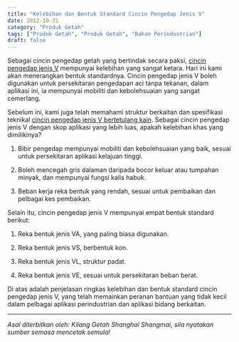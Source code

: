 ```yaml
---
title: "Kelebihan dan Bentuk Standard Cincin Pengedap Jenis V"
date: 2012-10-31
category: "Produk Getah"
tags: ["Produk Getah", "Produk Getah", "Bahan Perindustrian"]
draft: false
---
```


Sebagai cincin pengedap getah yang bertindak secara paksi, [cincin pengedap jenis V](http://www.smpolymer.com/) mempunyai kelebihan yang sangat ketara. Hari ini kami akan menerangkan bentuk standardnya. Cincin pengedap jenis V boleh digunakan untuk persekitaran pengedapan aci tanpa tekanan, dalam aplikasi ini, ia mempunyai mobiliti dan kebolehsuaian yang sangat cemerlang.

Sebelum ini, kami juga telah memahami struktur berkaitan dan spesifikasi teknikal [cincin pengedap jenis V bertetulang kain](http://www.smpolymer.com/xiangjiaozhipin/148/). Sebagai cincin pengedap jenis V dengan skop aplikasi yang lebih luas, apakah kelebihan khas yang dimilikinya?

1. Bibir pengedap mempunyai mobiliti dan kebolehsuaian yang baik, sesuai untuk persekitaran aplikasi kelajuan tinggi.

2. Boleh mencegah gris dalaman daripada bocor keluar atau tumpahan minyak, dan mempunyai fungsi kalis habuk.

3. Beban kerja reka bentuk yang rendah, sesuai untuk pembaikan dan pelbagai kes pembaikan.

Selain itu, cincin pengedap jenis V mempunyai empat bentuk standard berikut:

1. Reka bentuk jenis VA, yang paling biasa digunakan.

2. Reka bentuk jenis VS, berbentuk kon.

3. Reka bentuk jenis VL, struktur padat.

4. Reka bentuk jenis VE, sesuai untuk persekitaran beban berat.

Di atas adalah penjelasan ringkas kelebihan dan bentuk standard cincin pengedap jenis V, yang telah memainkan peranan bantuan yang tidak kecil dalam pelbagai aplikasi perindustrian dan aplikasi bidang berkaitan.

---

*Asal diterbitkan oleh: Kilang Getah Shanghai Shangmai, sila nyatakan sumber semasa mencetak semula!*